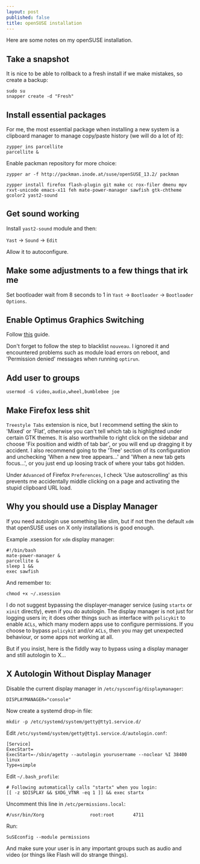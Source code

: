 ```yaml
---
layout: post
published: false
title: openSUSE installation
---
```


Here are some notes on my openSUSE installation.

## Take a snapshot

It is nice to be able to rollback to a fresh install if we make mistakes, so create a backup:

```
sudo su
snapper create -d "Fresh"
```

## Install essential packages

For me, the most essential package when installing a new system is a clipboard manager to manage copy/paste history (we will do a lot of it):

```
zypper ins parcellite
parcellite &
```

Enable packman repository for more choice:

```
zypper ar -f http://packman.inode.at/suse/openSUSE_13.2/ packman
```

```
zypper install firefox flash-plugin git make cc rox-filer dmenu mpv rxvt-unicode emacs-x11 feh mate-power-manager sawfish gtk-chtheme gcolor2 yast2-sound
```

## Get sound working

Install `yast2-sound` module and then:

`Yast` -> `Sound` -> `Edit`

Allow it to autoconfigure. 

## Make some adjustments to a few things that irk me

Set bootloader wait from 8 seconds to 1 in `Yast` -> `Bootloader` -> `Bootloader Options`.

## Enable Optimus Graphics Switching

Follow [this](https://en.opensuse.org/SDB:NVIDIA_Bumblebee) guide.

Don't forget to follow the step to blacklist `nouveau`. I ignored it and encountered problems such as module load errors on reboot, and 'Permission denied' messages when running `optirun`.

## Add user to groups

```
usermod -G video,audio,wheel,bumblebee joe
```

## Make Firefox less shit

`Treestyle Tabs` extension is nice, but I recommend setting the skin to 'Mixed' or 'Flat', otherwise you can't tell which tab is highlighted under certain GTK themes. It is also worthwhile to right click on the sidebar and choose 'Fix position and width of tab bar', or you will end up dragging it by accident. I also recommend going to the 'Tree' section of its configuration and unchecking 'When a new tree appears...' and 'When a new tab gets focus...', or you just end up loosing track of where your tabs got hidden.

Under `Advanced` of Firefox `Preferences`, I check 'Use autoscrolling' as this prevents me accidentally middle clicking on a page and activating the stupid clipboard URL load. 

## Why you should use a Display Manager

If you need autologin use something like slim, but if not then the default `xdm` that openSUSE uses on X only installations is good enough.

Example .xsession for `xdm` display manager:

```
#!/bin/bash
mate-power-manager &
parcellite &
sleep 1 &&
exec sawfish
```

And remember to:

```
chmod +x ~/.xsession
```

I do not suggest bypassing the displayer-manager service (using `startx` or `xinit` directly), even if you do autologin. The display manager is not just for logging users in; it does other things such as interface with `policykit` to enable `ACLs`, which many modern apps use to configure permissions. If you choose to bypass `policykit` and/or `ACLs`, then you may get unexpected behaviour, or some apps not working at all. 

But if you insist, here is the fiddly way to bypass using a display manager and still autologin to X...

## X Autologin Without Display Manager

Disable the current display manager in `/etc/sysconfig/displaymanager`:

```
DISPLAYMANAGER="console"
```

Now create a systemd drop-in file:

```
mkdir -p /etc/systemd/system/getty@tty1.service.d/
```

Edit `/etc/systemd/system/getty@tty1.service.d/autologin.conf`:

```
[Service]
ExecStart=
ExecStart=-/sbin/agetty --autologin yourusername --noclear %I 38400 linux
Type=simple
```

Edit `~/.bash_profile`:

```
# Following automatically calls "startx" when you login:
[[ -z $DISPLAY && $XDG_VTNR -eq 1 ]] && exec startx
```

Uncomment this line in `/etc/permissions.local`:

```
#/usr/bin/Xorg                 root:root       4711
```

Run:

```
SuSEconfig --module permissions
```

And make sure your user is in any important groups such as audio and video (or things like Flash will do strange things).
